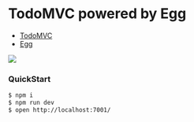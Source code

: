 # TodoMVC powered by Egg

- [TodoMVC](http://todomvc.com/)
- [Egg](egg)

![](./todomvc.png)

### QuickStart

```bash
$ npm i
$ npm run dev
$ open http://localhost:7001/
```

[egg]: https://eggjs.org
